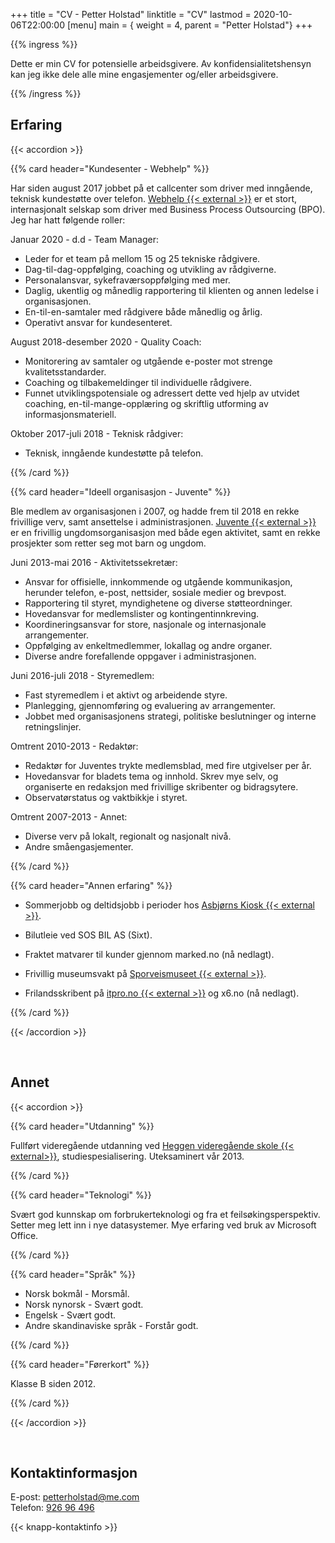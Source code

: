 +++
title = "CV - Petter Holstad"
linktitle = "CV"
lastmod = 2020-10-06T22:00:00
[menu]
main = { weight = 4, parent = "Petter Holstad"}
+++

{{% ingress %}}

Dette er min CV for potensielle arbeidsgivere. Av konfidensialitetshensyn kan jeg ikke dele alle
mine engasjementer og/eller arbeidsgivere.

{{% /ingress %}}

## Erfaring

{{< accordion >}}

{{% card header="Kundesenter - Webhelp" %}}

Har siden august 2017 jobbet på et callcenter som driver med inngående, teknisk kundestøtte over
telefon. [Webhelp {{< external >}}](https://www.webhelp.com/no-no/) er et stort, internasjonalt
selskap som driver
med Business Process Outsourcing (BPO). Jeg har hatt følgende roller:

Januar 2020 - d.d - Team Manager:

- Leder for et team på mellom 15 og 25 tekniske rådgivere.
- Dag-til-dag-oppfølging, coaching og utvikling av rådgiverne.
- Personalansvar, sykefraværsoppfølging med mer.
- Daglig, ukentlig og månedlig rapportering til klienten og annen ledelse i organisasjonen.
- En-til-en-samtaler med rådgivere både månedlig og årlig.
- Operativt ansvar for kundesenteret.

August 2018-desember 2020 - Quality Coach:

- Monitorering av samtaler og utgående e-poster mot strenge kvalitetsstandarder.
- Coaching og tilbakemeldinger til individuelle rådgivere.
- Funnet utviklingspotensiale og adressert dette ved hjelp av utvidet
  coaching, en-til-mange-opplæring og skriftlig utforming av
  informasjonsmateriell.

Oktober 2017-juli 2018 - Teknisk rådgiver:

- Teknisk, inngående kundestøtte på telefon.

{{% /card %}}

{{% card header="Ideell organisasjon - Juvente" %}}

Ble medlem av organisasjonen i 2007, og hadde frem til 2018 en rekke
frivillige verv, samt ansettelse i administrasjonen. [Juvente {{< external >}}](http://juvente.no)
er en frivillig
ungdomsorganisasjon med både egen aktivitet, samt en rekke prosjekter som
retter seg mot barn og ungdom.

Juni 2013-mai 2016 - Aktivitetssekretær:

- Ansvar for offisielle, innkommende og utgående kommunikasjon, herunder
  telefon, e-post, nettsider, sosiale medier og brevpost.
- Rapportering til styret, myndighetene og diverse støtteordninger.
- Hovedansvar for medlemslister og kontingentinnkreving.
- Koordineringsansvar for store, nasjonale og internasjonale arrangementer.
- Oppfølging av enkeltmedlemmer, lokallag og andre organer.
- Diverse andre forefallende oppgaver i administrasjonen.

Juni 2016-juli 2018 - Styremedlem:

- Fast styremedlem i et aktivt og arbeidende styre.
- Planlegging, gjennomføring og evaluering av arrangementer.
- Jobbet med organisasjonens strategi, politiske beslutninger og interne retningslinjer.

Omtrent 2010-2013 - Redaktør:

- Redaktør for Juventes trykte medlemsblad, med fire utgivelser per år.
- Hovedansvar for bladets tema og innhold. Skrev mye selv, og organiserte en
  redaksjon med frivillige skribenter og bidragsytere.
- Observatørstatus og vaktbikkje i styret.

Omtrent 2007-2013 - Annet:

- Diverse verv på lokalt, regionalt og nasjonalt nivå.
- Andre småengasjementer.

{{% /card %}}

{{% card header="Annen erfaring" %}}

- Sommerjobb og deltidsjobb i perioder hos [Asbjørns Kiosk {{< external >}}][ak].

- Bilutleie ved SOS BIL AS (Sixt).

- Fraktet matvarer til kunder gjennom marked.no (nå nedlagt).

- Frivillig museumsvakt på [Sporveismuseet {{< external >}}](https://sporveismuseet.no).

- Frilandsskribent på [itpro.no {{< external >}}](https://itprox.no) og x6.no (nå nedlagt).

[ak]: https://goo.gl/maps/6dn2axyqFRhPzkeS9

{{% /card %}}

{{< /accordion >}}

&nbsp;

## Annet

{{< accordion >}}

{{% card header="Utdanning" %}}

Fullført videregående utdanning ved
[Heggen videregående skole {{< external>}}](http://heggen.vgs.no/#/),
studiespesialisering. Uteksaminert vår 2013.

{{% /card %}}

{{% card header="Teknologi" %}}

Svært god kunnskap om forbrukerteknologi og fra et feilsøkingsperspektiv. Setter meg lett inn i
nye datasystemer. Mye erfaring ved bruk av Microsoft Office.

{{% /card %}}

{{% card header="Språk" %}}

- Norsk bokmål - Morsmål.  
- Norsk nynorsk - Svært godt.  
- Engelsk - Svært godt.  
- Andre skandinaviske språk - Forstår godt.

{{% /card %}}

{{% card header="Førerkort" %}}

Klasse B siden 2012.

{{% /card %}}

{{< /accordion >}}

&nbsp;

## Kontaktinformasjon

E-post: [petterholstad@me.com](petterholstad@me.com)  
Telefon: [926 96 496](+4792696496)

{{< knapp-kontaktinfo >}}
